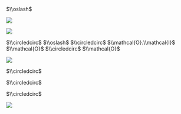 $\\oslash$

![](https://www.nta.go.jp/tmp/09cdcb77-7d03-4dc1-84bb-ca6953f7dcca/images/98c3e2de0d1351f755faa45362c3d38f38a2be0fe0f5d9e5594c1922c6d1f178.jpg)

![](https://www.nta.go.jp/tmp/09cdcb77-7d03-4dc1-84bb-ca6953f7dcca/images/8b6b2350411385c96a285a21dc59b8bb6b3f236daa457977c4d4620bab3a697c.jpg)

$\\circledcirc$ $\\oslash$ $\\circledcirc$ $\\mathcal{O}.\\mathcal{I}$ $\\mathcal{O}$ $\\circledcirc$ $\\mathcal{O}$

![](https://www.nta.go.jp/tmp/09cdcb77-7d03-4dc1-84bb-ca6953f7dcca/images/287ae8f7834e3881baf95627761794c9a4c2fa729836b807ed2d6f6bdc392d66.jpg)

$\\circledcirc$

$\\circledcirc$

$\\circledcirc$

![](https://www.nta.go.jp/tmp/09cdcb77-7d03-4dc1-84bb-ca6953f7dcca/images/57c8133fee76defa21fa1543453cef5bb36fbceaa2402347bb95520b80665893.jpg)